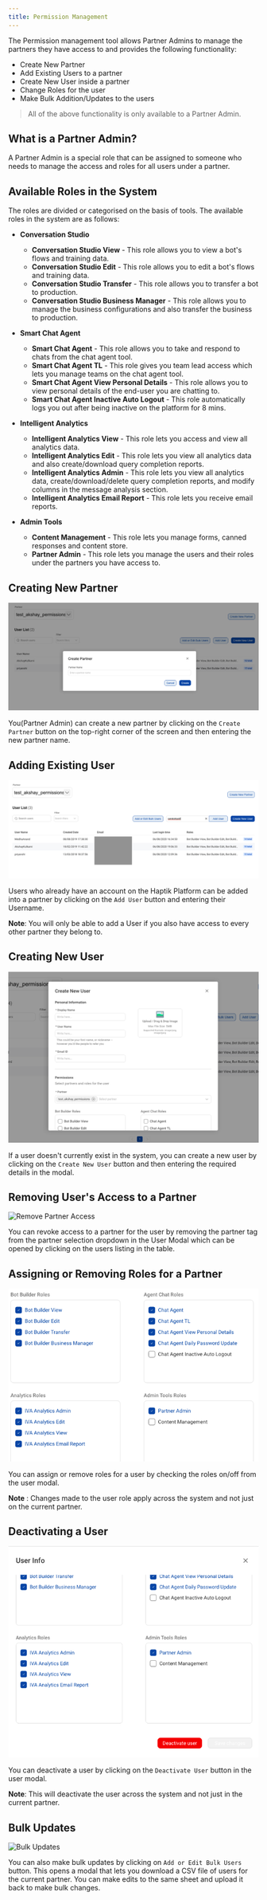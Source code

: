 ```yaml
---
title: Permission Management
---
```


The Permission management tool allows Partner Admins to manage the partners they have access to and provides the following functionality:

* Create New Partner
* Add Existing Users to a partner
* Create New User inside a partner
* Change Roles for the user
* Make Bulk Addition/Updates to the users

> All of the above functionality is only available to a Partner Admin.

## What is a Partner Admin?
A Partner Admin is a special role that can be assigned to someone who needs to manage the access and roles for all users under a partner.

## Available Roles in the System
The roles are divided or categorised on the basis of tools. The available roles in the system are as follows:

* **Conversation Studio**

    * **Conversation Studio View** -  This role allows you to view a bot's flows and training data.
    * **Conversation Studio Edit** - This role allows you to edit a bot's flows and training data.
    * **Conversation Studio Transfer** - This role allows you to transfer a bot to production.
    * **Conversation Studio Business Manager** - This role allows you to manage the business configurations and also transfer the business to production.

* **Smart Chat Agent**

    * **Smart Chat Agent** - This role allows you to take and respond to chats from the chat agent tool.
    * **Smart Chat Agent TL** - This role gives you team lead access which lets you manage teams on the chat agent tool.
    * **Smart Chat Agent View Personal Details** - This role allows you to view personal details of the end-user you are chatting to.
    * **Smart Chat Agent Inactive Auto Logout** - This role automatically logs you out after being inactive on the platform for 8 mins.

* **Intelligent Analytics**

    * **Intelligent Analytics View** - This role lets you access and view all analytics data.
    * **Intelligent Analytics Edit** - This role lets you view all analytics data and also create/download query completion reports.
    * **Intelligent Analytics Admin** - This role lets you view all analytics data, create/download/delete query completion reports, and modify columns in the message analysis section.
    * **Intelligent Analytics Email Report** - This role lets you receive email reports.

* **Admin Tools**

    * **Content Management** - This role lets you manage forms, canned responses and content store.
    * **Partner Admin** - This role lets you manage the users and their roles under the partners you have access to.   


## Creating New Partner
![Create Partner](assets/permission-create-partner.png)

You(Partner Admin) can create a new partner by clicking on the `Create Partner` button on the top-right corner of the screen and then entering the new partner name.

## Adding Existing User
![Add User](assets/permission-add-user.png)

Users who already have an account on the Haptik Platform can be added into a partner by clicking on the `Add User` button and entering their Username. 

**Note**: You will only be able to add a User if you also have access to every other partner they belong to.

## Creating New User
![Create User](assets/permission-create-user.png)

If a user doesn't currently exist in the system, you can create a new user by clicking on the `Create New User` button and then entering the required details in the modal.

## Removing User's Access to a Partner
![Remove Partner Access](assets/permission-remove-partner-access.gif)

You can revoke access to a partner for the user by removing the partner tag from the partner selection dropdown in the User Modal which can be opened by clicking on the users listing in the table.

## Assigning or Removing Roles for a Partner
![Assign Roles](assets/permission-assign-roles.png)

You can assign or remove roles for a user by checking the roles on/off from the user modal.

**Note** : Changes made to the user role apply across the system and not just on the current partner.

## Deactivating a User
![Deactivate User](assets/permission-deactivate-user.png)

You can deactivate a user by clicking on the `Deactivate User` button in the user modal. 

**Note**: This will deactivate the user across the system and not just in the current partner.

## Bulk Updates
![Bulk Updates](assets/permission_bulk_update.gif)

You can also make bulk updates by clicking on `Add or Edit Bulk Users` button. This opens a modal that lets you download a CSV file of users for the current partner. You can make edits to the same sheet and upload it back to make bulk changes.
